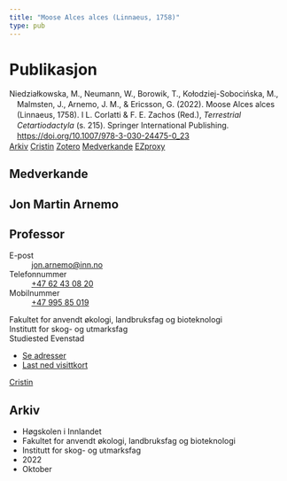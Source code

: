 ```yaml
---
title: "Moose Alces alces (Linnaeus, 1758)"
type: pub
---
```

<h1>Publikasjon</h1>
<article id="csl-bib-container-NCN78A9R" class="csl-bib-container">
  <div class="csl-bib-body" style="line-height: 1.35; padding-left: 1em; text-indent:-1em;">
  <div class="csl-entry">Niedzia&#x142;kowska, M., Neumann, W., Borowik, T., Ko&#x142;odziej-Soboci&#x144;ska, M., Malmsten, J., Arnemo, J. M., &amp; Ericsson, G. (2022). Moose Alces alces (Linnaeus, 1758). I L. Corlatti &amp; F. E. Zachos (Red.), <i>Terrestrial Cetartiodactyla</i> (s. 215). Springer International Publishing. <a href="https://doi.org/10.1007/978-3-030-24475-0_23">https://doi.org/10.1007/978-3-030-24475-0_23</a></div>
</div>
  <div class="csl-bib-buttons">
    <a href="#taxonomy-article-NCN78A9R" class="csl-bib-button">Arkiv</a>
    <a href="https://app.cristin.no/results/show.jsf?id=2059822" alt="Cristin URL" class="csl-bib-button">Cristin</a>
    <a href="http://zotero.org/groups/5022929/items/NCN78A9R" alt="Zotero URL" class="csl-bib-button">Zotero</a>
    <a href="#contributors-article-NCN78A9R" class="csl-bib-button">Medverkande</a>
    <a href="http://ezproxy.inn.no/login?url=https://doi.org/10.1007/978-3-030-24475-0_23" class="csl-bib-button">EZproxy</a>
  </div>
  <div id="csl-bib-meta-container-NCN78A9R"></div>
</article>
<div id="csl-bib-meta-NCN78A9R" class="csl-bib-meta">
  <article id="contributors-article-NCN78A9R" class="contributors-article">
    <h1>Medverkande</h1>
    <div class="personas">
<div class="vrtx-hinn-person-card">
<div class="photo">
<i class="lar la-user-circle missing-person"></i>
</div>
<div class="info">
<hgroup><h1>Jon Martin Arnemo</h1>
<h2>Professor</h2>
</hgroup><dl>
<dt>E-post</dt>
<dd>
<a href="mailto:jon.arnemo@inn.no">jon.arnemo@inn.no</a>
</dd>
<dt>Telefonnummer</dt>
<dd><a href="tel:+4762430820">
+47 62 43 08 20
</a></dd>
<dt>Mobilnummer</dt>
<dd><a href="tel:+4799585019">
+47 995 85 019
</a></dd>
</dl>
<p>
Fakultet for anvendt økologi, landbruksfag og bioteknologi<br>
Institutt for skog- og utmarksfag<br>
Studiested Evenstad
</p>
<ul class="vrtx-hinn-links">
<li><a href="https://www.inn.no/finn-en-ansatt/jon-arnemo.html#vrtx-hinn-addresses">Se adresser</a></li>
<li><a href="https://www.inn.no/finn-en-ansatt/jon-arnemo.html?vrtx=vcf">Last ned visittkort</a></li>
</ul>
</div>
</div>
<a href="https://app.cristin.no/persons/show.jsf?id=328246" alt="Cristin URL" class="personas-cristin">Cristin</a>
</div>
  </article>
  <article id="taxonomy-article-NCN78A9R" class="taxonomy-article">
    <h1>Arkiv</h1>
    <ul>
      <li>Høgskolen i Innlandet</li>
      <li>Fakultet for anvendt økologi, landbruksfag og bioteknologi</li>
      <li>Institutt for skog- og utmarksfag</li>
      <li>2022</li>
      <li>Oktober</li>
    </ul>
  </article>
</div>
